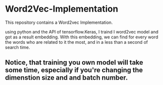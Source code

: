 # Word2Vec-Implementation
This repository contains a Word2vec Implementation.

using python and the API of tensorflow.Keras, I traind I word2vec model and got as a result embedding.
With this embedding, we can find for every word the words who are related to it the most, and in a less than a second of search time.

## Notice, that training you own model will take some time, especially if you're changing the dimenstion size and and batch number.


